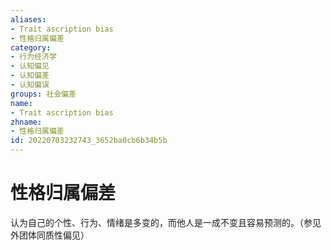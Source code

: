 ```yaml
---
aliases:
- Trait ascription bias
- 性格归属偏差
category:
- 行为经济学
- 认知偏见
- 认知偏差
- 认知偏误
groups: 社会偏差
name:
- Trait ascription bias
zhname:
- 性格归属偏差
id: 20220703232743_3652ba0cb6b34b5b
---
```


# 性格归属偏差

认为自己的个性、行为、情绪是多变的，而他人是一成不变且容易预测的。（参见外团体同质性偏见）
